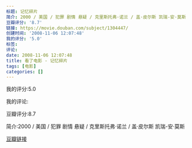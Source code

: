 ```yaml
---
标题: 记忆碎片
简介: 2000 / 美国 / 犯罪 剧情 悬疑 / 克里斯托弗·诺兰 / 盖·皮尔斯 凯瑞-安·莫斯
豆瓣评分: '8.7'
链接: https://movie.douban.com/subject/1304447/
创建时间: '2008-11-06 12:07:48'
我的评分: '5.0'
标签:
评论:
date: 2008-11-06 12:07:48
title: 看了电影 - 记忆碎片
tags: [电影]
categories: []
---
```


我的评分:5.0

我的评论:

豆瓣评分:8.7

简介:2000 / 美国 / 犯罪 剧情 悬疑 / 克里斯托弗·诺兰 / 盖·皮尔斯 凯瑞-安·莫斯

[豆瓣链接](https://movie.douban.com/subject/1304447/)

